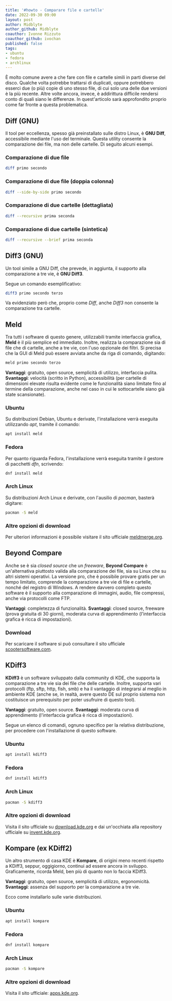 ```yaml
---
title: '#howto - Comparare file e cartelle'
date: 2022-09-30 09:00
layout: post 
author: Midblyte
author_github: Midblyte
coauthor: Ivonne Rizzuto
coauthor_github: ivochan
published: false
tags: 
- ubuntu
- fedora
- archlinux
---
```


È molto comune avere a che fare con file e cartelle simili in parti diverse del disco.
Qualche volta potrebbe trattarsi di duplicati, oppure potrebbero esserci due (o più) copie di uno stesso file, di cui solo una delle due versioni è la più recente.
Altre volte ancora, invece, è addirittura difficile rendersi conto di quali siano le differenze.
In quest'articolo sarà approfondito proprio come far fronte a questa problematica.


## Diff (GNU)

Il tool per eccellenza, spesso già preinstallato sulle distro Linux, è **GNU Diff**, accessibile mediante l'uso del terminale. Questa utility consente la comparazione dei file, ma non delle cartelle.
Di seguito alcuni esempi.

### Comparazione di due file

```bash
diff primo secondo
```

### Comparazione di due file (doppia colonna)

```bash
diff --side-by-side primo secondo
```

### Comparazione di due cartelle (dettagliata)

```bash
diff --recursive prima seconda
```

### Comparazione di due cartelle (sintetica)

```bash
diff --recursive --brief prima seconda
```

## Diff3 (GNU)

Un tool simile a GNU Diff, che prevede, in aggiunta, il supporto alla comparazione a tre vie, è **GNU Diff3**.

Segue un comando esemplificativo:

```bash
diff3 primo secondo terzo
```

Va evidenziato però che, proprio come *Diff*, anche *Diff3* non consente la comparazione tra cartelle.


## Meld

Tra tutti i software di questo genere, utilizzabili tramite interfaccia grafica, **Meld** è il più semplice ed immediato.
Inoltre, realizza la comparazione sia di file che di cartelle, anche a tre vie, con l'uso opzionale dei filtri.
Si precisa che la GUI di Meld può essere avviata anche da riga di comando, digitando:

```bash
meld primo secondo terzo
```

**Vantaggi**: gratuito, open source, semplicità di utilizzo, interfaccia pulita.
**Svantaggi**: velocità (scritto in Python), accessibilità (per cartelle di dimensioni elevate risulta evidente come le funzionalità siano limitate fino al termine della comparazione, anche nel caso in cui le sottocartelle siano già state scansionate).

### Ubuntu

Su distribuzioni Debian, Ubuntu e derivate, l'installazione verrà eseguita utilizzando *apt*, tramite il comando: 

```bash
apt install meld
```

### Fedora

Per quanto riguarda Fedora, l'installazione verrà eseguita tramite il gestore di pacchetti *dfn*, scrivendo:

```bash
dnf install meld
```

### Arch Linux

Su distribuzioni Arch Linux e derivate, con l'ausilio di *pacman*, basterà digitare:

```bash
pacman -S meld
```

### Altre opzioni di download

Per ulteriori informazioni è possibile visitare il sito ufficiale [meldmerge.org](https://meldmerge.org).


## Beyond Compare

Anche se è sia <i>closed source</i> che un <i>freeware</i>, **Beyond Compare** è un'alternativa piuttosto valida alla comparazione dei file, sia su Linux che su altri sistemi operativi.
La versione pro, che è possibile provare gratis per un tempo limitato, comprende la comparazione a tre vie di file e cartelle, nonché del registro di Windows.
A rendere davvero completo questo software è il supporto alla comparazione di immagini, audio, file compressi, anche via protocolli come FTP.

**Vantaggi**: completezza di funzionalità.
**Svantaggi**: closed source, freeware (prova gratuita di 30 giorni), moderata curva di apprendimento (l'interfaccia grafica è ricca di impostazioni).


### Download

Per scaricare il software si può consultare il sito ufficiale [scootersoftware.com](https://www.scootersoftware.com/download.php).


## KDiff3

**KDiff3** è un software sviluppato dalla community di KDE, che supporta la comparazione a tre vie sia dei file che delle cartelle. Inoltre, supporta vari protocolli (ftp, sftp, http, fish, smb) e ha il vantaggio di integrarsi al meglio in ambiente KDE (anche se, in realtà, avere questo DE sul proprio sistema non costituisce un prerequisito per poter usufruire di questo tool).

**Vantaggi**: gratuito, open source.
**Svantaggi**: moderata curva di apprendimento (l'interfaccia grafica è ricca di impostazioni).

Segue un elenco di comandi, ognuno specifico per la relativa distribuzione, per procedere con l'installazione di questo software.

### Ubuntu

```bash
apt install kdiff3
```

### Fedora

```bash
dnf install kdiff3
```

### Arch Linux

```bash
pacman -S kdiff3
```

### Altre opzioni di download

Visita il sito ufficiale su [download.kde.org](https://download.kde.org/stable/kdiff3/?C=M;O=D) e dai un'occhiata alla repository ufficiale su [invent.kde.org](https://invent.kde.org/sdk/kdiff3).


## Kompare (ex KDiff2)

Un altro strumento di casa KDE è **Kompare**, di origini meno recenti rispetto a KDiff3, seppur, oggigiorno, continui ad essere ancora in sviluppo. Graficamente, ricorda Meld, ben più di quanto non lo faccia KDiff3.

**Vantaggi**: gratuito, open source, semplicità di utilizzo, ergonomicità.
**Svantaggi**: assenza del supporto per la comparazione a tre vie.

Ecco come installarlo sulle varie distribuzioni.

### Ubuntu

```bash
apt install kompare
```

### Fedora

```bash
dnf install kompare
```

### Arch Linux

```bash
pacman -S kompare
```

### Altre opzioni di download

Visita il sito ufficiale: [apps.kde.org](https://apps.kde.org/kompare). 
